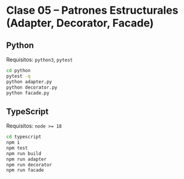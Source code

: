 # Clase 05 – Patrones Estructurales (Adapter, Decorator, Facade)

## Python

Requisitos: `python3`, `pytest`

```bash
cd python
pytest -q
python adapter.py
python decorator.py
python facade.py
```

## TypeScript

Requisitos: `node >= 18`

```bash
cd typescript
npm i
npm test
npm run build
npm run adapter
npm run decorator
npm run facade
```
